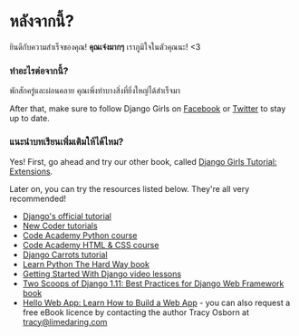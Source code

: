 # หลังจากนี้?

ยินดีกับความสำเร็จของคุณ! **คุณเจ๋งมากๆ** เราภูมิใจในตัวคุณนะ! <3

### ทำอะไรต่อจากนี้?

พักสักครู่และผ่อนคลาย คุณเพิ่งทำบางสิ่งที่ยิ่งใหญ่ได้สำเร็จมา

After that, make sure to follow Django Girls on [Facebook](http://facebook.com/djangogirls) or [Twitter](https://twitter.com/djangogirls) to stay up to date.

### แนะนำบทเรียนเพิ่มเติมให้ได้ไหม?

Yes! First, go ahead and try our other book, called [Django Girls Tutorial: Extensions](https://djangogirls.gitbooks.io/django-girls-tutorial-extensions/content/).

Later on, you can try the resources listed below. They're all very recommended!

- [Django's official tutorial](https://docs.djangoproject.com/en/1.11/intro/tutorial01/)
- [New Coder tutorials](http://newcoder.io/tutorials/)
- [Code Academy Python course](https://www.codecademy.com/en/tracks/python)
- [Code Academy HTML & CSS course](https://www.codecademy.com/tracks/web)
- [Django Carrots tutorial](https://github.com/ggcarrots/django-carrots)
- [Learn Python The Hard Way book](http://learnpythonthehardway.org/book/)
- [Getting Started With Django video lessons](http://www.gettingstartedwithdjango.com/)
- [Two Scoops of Django 1.11: Best Practices for Django Web Framework book](https://www.twoscoopspress.com/products/two-scoops-of-django-1-11)
- [Hello Web App: Learn How to Build a Web App](https://hellowebapp.com/) - you can also request a free eBook licence by contacting the author Tracy Osborn at <tracy@limedaring.com>